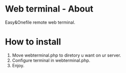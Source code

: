 # Web terminal - About

Easy&Onefile remote web terminal.

# How to install

1. Move webterminal.php to diretory u want on ur server.
2. Configure terminal in webterminal.php.
3. Enjoy.
